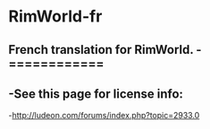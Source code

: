 # RimWorld-fr
French translation for RimWorld.
-============
-
-See this page for license info:
-
-http://ludeon.com/forums/index.php?topic=2933.0
